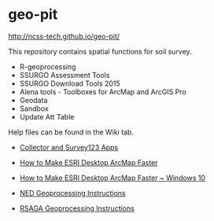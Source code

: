 # geo-pit
http://ncss-tech.github.io/geo-pit/

This repository contains spatial functions for soil survey.

<ul>
<li>R-geoprocessing</li>
<li>SSURGO Assessment Tools</li>
<li>SSURGO Download Tools 2015</li>
<li>Alena tools - Toolboxes for ArcMap and ArcGIS Pro</li>
<li>Geodata</li>
<li>Sandbox</li>
<li>Update Att Table</li>
</ul>


Help files can be found in the Wiki tab.

<ul>
<li><a href="https://github.com/ncss-tech/geo-pit/wiki/Collector-and-Survey123-Apps">Collector and Survey123 Apps</a></li>
</ul>
<ul>
<li><a href="https://github.com/ncss-tech/geo-pit/wiki/How-to-Make-ESRI-Desktop-ArcMap-Faster">How to Make ESRI Desktop ArcMap Faster</a></li>
</ul>
<ul>
<li><a href="https://github.com/ncss-tech/geo-pit/wiki/How-to-Make-ESRI-Desktop-ArcMap-Faster-~-Windows-10">How to Make ESRI Desktop ArcMap Faster ~ Windows 10</a></li>
</ul>
<ul>
<li><a href="https://github.com/ncss-tech/geo-pit/wiki/NED-geoprocessing-instructons">NED Geoprocessing Instructions</a></li>
</ul>
<ul>
<li><a href="https://github.com/ncss-tech/geo-pit/wiki/RSAGA-geoprocessing-instructions">RSAGA Geoprocessing Instructions</a></li>
</ul>


